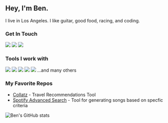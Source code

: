 ## Hey, I'm Ben. 
I live in Los Angeles. I like guitar, good food, racing, and coding.

### Get In Touch
<a href="https://www.linkedin.com/in/benjaminwedeen540//"><img src="https://img.shields.io/badge/LinkedIn-0077B5?style=for-the-badge&logo=linkedin&logoColor=white"></a> <a href="https://www.youtube.com/channel/UCMGSgppCK-hp4zmeqhp7CIw"><img src="https://img.shields.io/badge/YouTube-FF0000?style=for-the-badge&logo=youtube&logoColor=white"></a> <a href=""><img src="https://img.shields.io/badge/portfolio-0A0A0A?style=for-the-badge&logo=dev.to&logoColor=white"></a> 

### Tools I work with
<img src="https://img.shields.io/badge/JavaScript-F7DF1E?style=for-the-badge&logo=javascript&logoColor=black"> <img src="https://img.shields.io/badge/Node.js-43853D?style=for-the-badge&logo=node.js&logoColor=white"> <img src="https://img.shields.io/badge/HTML5-E34F26?style=for-the-badge&logo=html5&logoColor=white"> <img src="https://img.shields.io/badge/CSS3-1572B6?style=for-the-badge&logo=css3&logoColor=white"> <img src="https://img.shields.io/badge/React-20232A?style=for-the-badge&logo=react&logoColor=61DAFB"> 
...and many others


### My Favorite Repos
* <a href="https://github.com/CUBigDataClass/Collatz">Collatz</a> - Travel Recommendations Tool
* <a href="https://github.com/Larjun/Advanced-Spotify-Search">Spotify Advanced Search</a> - Tool for generating songs based on specfic criteria

![Ben's GitHub stats](https://github-readme-stats.vercel.app/api?username=BWedeen&show_icons=true&theme=dark)
